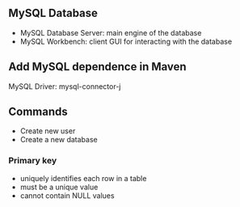 ## MySQL Database
- MySQL Database Server: main engine of the database
- MySQL Workbench: client GUI for interacting with the database

## Add MySQL dependence in Maven
MySQL Driver: mysql-connector-j


## Commands
- Create new user
- Create a new database

### Primary key
- uniquely identifies each row in a table
- must be a unique value
- cannot contain NULL values
